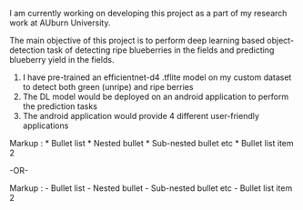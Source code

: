 I am currently working on developing this project as a part of my research work at AUburn University.

The main objective of this project is to perform deep learning based object-detection task of detecting ripe blueberries in the fields and predicting blueberry yield in the fields.

1. I have pre-trained an efficientnet-d4 .tflite model on my custom dataset to detect both green (unripe) and ripe berries
2. The DL model would be deployed on an android application to perform the prediction tasks
3. The android application would provide 4 different user-friendly applications

 Markup : * Bullet list
              * Nested bullet
                  * Sub-nested bullet etc
          * Bullet list item 2

-OR-

 Markup : - Bullet list
              - Nested bullet
                  - Sub-nested bullet etc
          - Bullet list item 2 
